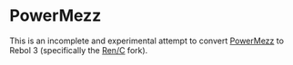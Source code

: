 # PowerMezz

This is an incomplete and experimental attempt to convert [PowerMezz](http://www.rebol.it/power-mezz/) to Rebol 3 (specifically the [Ren/C](https://github.com/metaeducation/ren-c) fork).